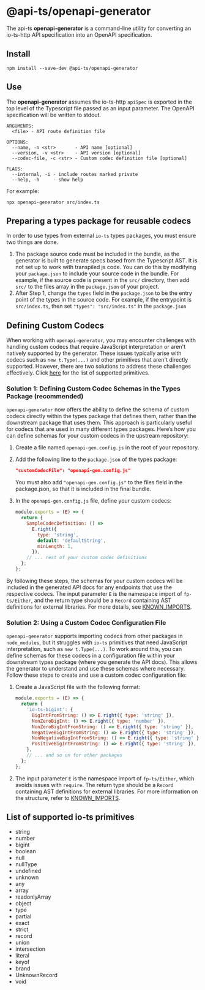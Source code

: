 # @api-ts/openapi-generator

The api-ts **openapi-generator** is a command-line utility for converting an io-ts-http
API specification into an OpenAPI specification.

## Install

```shell
npm install --save-dev @api-ts/openapi-generator
```

## Use

The **openapi-generator** assumes the io-ts-http `apiSpec` is exported in the top level
of the Typescript file passed as an input parameter. The OpenAPI specification will be
written to stdout.

```shell
ARGUMENTS:
  <file> - API route definition file

OPTIONS:
  --name, -n <str>       - API name [optional]
  --version, -v <str>    - API version [optional]
  --codec-file, -c <str> - Custom codec definition file [optional]

FLAGS:
  --internal, -i - include routes marked private
  --help, -h     - show help
```

For example:

```shell
npx openapi-generator src/index.ts
```

## Preparing a types package for reusable codecs

In order to use types from external `io-ts` types packages, you must ensure two things
are done.

1. The package source code must be included in the bundle, as the generator is built to
   generate specs based from the Typescript AST. It is not set up to work with
   transpiled js code. You can do this by modifying your `package.json` to include your
   source code in the bundle. For example, if the source code is present in the `src/`
   directory, then add `src/` to the files array in the `package.json` of your project.
2. After Step 1, change the `types` field in the `package.json` to be the entry point of
   the types in the source code. For example, if the entrypoint is `src/index.ts`, then
   set `"types": "src/index.ts"` in the `package.json`

## Defining Custom Codecs

When working with `openapi-generator`, you may encounter challenges with handling custom
codecs that require JavaScript interpretation or aren't natively supported by the
generator. These issues typically arise with codecs such as `new t.Type(...)` and other
primitives that aren't directly supported. However, there are two solutions to address
these challenges effectively. Click [here](#list-of-supported-io-ts-primitives) for the
list of supported primitives.

### Solution 1: Defining Custom Codec Schemas in the Types Package (recommended)

`openapi-generator` now offers the ability to define the schema of custom codecs
directly within the types package that defines them, rather than the downstream package
that uses them. This approach is particularly useful for codecs that are used in many
different types packages. Here’s how you can define schemas for your custom codecs in
the upstream repository:

1. Create a file named `openapi-gen.config.js` in the root of your repository.

2. Add the following line to the `package.json` of the types package:

   ```json
   "customCodecFile": "openapi-gen.config.js"
   ```

   You must also add `"openapi-gen.config.js"` to the files field in the package.json,
   so that it is included in the final bundle.

3. In the `openapi-gen.config.js` file, define your custom codecs:

   ```javascript
   module.exports = (E) => {
     return {
       SampleCodecDefinition: () =>
         E.right({
           type: 'string',
           default: 'defaultString',
           minLength: 1,
         }),
       // ... rest of your custom codec definitions
     };
   };
   ```

By following these steps, the schemas for your custom codecs will be included in the
generated API docs for any endpoints that use the respective codecs. The input parameter
`E` is the namespace import of `fp-ts/Either`, and the return type should be a `Record`
containing AST definitions for external libraries. For more details, see
[KNOWN_IMPORTS](./src/knownImports.ts).

### Solution 2: Using a Custom Codec Configuration File

`openapi-generator` supports importing codecs from other packages in `node_modules`, but
it struggles with `io-ts` primitives that need JavaScript interpretation, such as
`new t.Type(...)`. To work around this, you can define schemas for these codecs in a
configuration file within your downstream types package (where you generate the API
docs). This allows the generator to understand and use these schemas where necessary.
Follow these steps to create and use a custom codec configuration file:

1. Create a JavaScript file with the following format:

   ```javascript
   module.exports = (E) => {
     return {
       'io-ts-bigint': {
         BigIntFromString: () => E.right({ type: 'string' }),
         NonZeroBigInt: () => E.right({ type: 'number' }),
         NonZeroBigIntFromString: () => E.right({ type: 'string' }),
         NegativeBigIntFromString: () => E.right({ type: 'string' }),
         NonNegativeBigIntFromString: () => E.right({ type: 'string' }),
         PositiveBigIntFromString: () => E.right({ type: 'string' }),
       },
       // ... and so on for other packages
     };
   };
   ```

2. The input parameter `E` is the namespace import of `fp-ts/Either`, which avoids
   issues with `require`. The return type should be a `Record` containing AST
   definitions for external libraries. For more information on the structure, refer to
   [KNOWN_IMPORTS](./src/knownImports.ts).

## List of supported io-ts primitives

- string
- number
- bigint
- boolean
- null
- nullType
- undefined
- unknown
- any
- array
- readonlyArray
- object
- type
- partial
- exact
- strict
- record
- union
- intersection
- literal
- keyof
- brand
- UnknownRecord
- void
